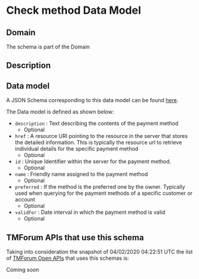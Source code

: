 # Check method Data Model

## Domain

The  schema is part of the  Domain

## Description



## Data model

A JSON Schema corresponding to this data model can be found
[here](https://github.com/tmforum-rand/schemas/blob/candidates/Customer/CheckMethod.schema.json).

The Data model is defined as shown below:
- `description` : Text describing the contents of the payment method
  - Optional
- `href` : A resource URI pointing to the resource in the server that stores the detailed information. This is typically the resource url to retrieve individual details for the specific payment method
  - Optional
- `id` : Unique Identifier within the server for the payment method.
  - Optional
- `name` : Friendly name assigned to the payment method
  - Optional
- `preferred` : If the method is the preferred one by the owner. Typically used when querying for the payment methods of a specific customer or account
  - Optional
- `validFor` : Date interval in which the payment method is valid
  - Optional




## TMForum APIs that use this schema

Taking into consideration the snapshot of 04/02/2020 04:22:51 UTC the list of [TMForum Open APIs](https://www.tmforum.org/open-apis/) that uses this schemas is:

Coming soon